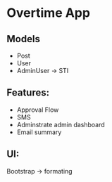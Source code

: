 # Overtime App

## Models
- Post
- User
- AdminUser -> STI

## Features:
- Approval Flow
- SMS
- Adminstrate admin dashboard
- Email summary

## UI:
Bootstrap -> formating
